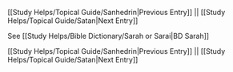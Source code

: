 [[Study Helps/Topical Guide/Sanhedrin|Previous Entry]]  ||  [[Study Helps/Topical Guide/Satan|Next Entry]]

 See [[Study Helps/Bible Dictionary/Sarah or Sarai|BD Sarah]]

[[Study Helps/Topical Guide/Sanhedrin|Previous Entry]]  ||  [[Study Helps/Topical Guide/Satan|Next Entry]]